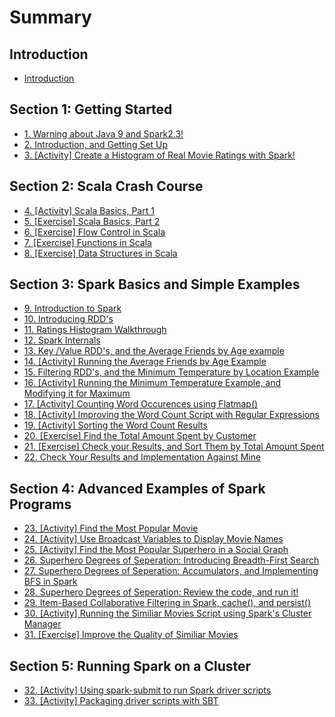 # Summary

## Introduction

* [Introduction](README.md)

## Section 1: Getting Started

* [1. Warning about Java 9 and Spark2.3!](section-01/Section01-01.md)
* [2. Introduction, and Getting Set Up](section-01/Section01-02.md)
* [3. [Activity] Create a Histogram of Real Movie Ratings with Spark!](Section-01/Section01-03.md)

## Section 2: Scala Crash Course

* [4. [Activity] Scala Basics, Part 1](section-02/Section02-04.md)
* [5. [Exercise] Scala Basics, Part 2](section-02/Section02-05.md)
* [6. [Exercise] Flow Control in Scala](section-02/Section02-06.md)
* [7. [Exercise] Functions in Scala](section-02/Section02-07.md)
* [8. [Exercise] Data Structures in Scala](section-02/Section02-08.md)

## Section 3: Spark Basics and Simple Examples

* [9. Introduction to Spark](section-03/Section03-09.md)
* [10. Introducing RDD's](section-03/Section03-10.md)
* [11. Ratings Histogram Walkthrough](section-03/Section03-11.md)
* [12. Spark Internals](section-03/Section03-12.md)
* [13. Key /Value RDD's, and the Average Friends by Age example](section-03/Section03-13.md)
* [14. [Activity] Running the Average Friends by Age Example](section-03/Section03-14.md)
* [15. Filtering RDD's, and the Minimum Temperature by Location Example](section-03/Section03-15.md)
* [16. [Activity] Running the Minimum Temperature Example, and Modifying it for Maximum](section-03/Section03-16.md)
* [17. [Activity] Counting Word Occurences using Flatmap()](section-03/Section03-17.md)
* [18. [Activity] Improving the Word Count Script with Regular Expressions](section-03/Section03-18.md)
* [19. [Activity] Sorting the Word Count Results](section-03/Section03-19.md)
* [20. [Exercise] Find the Total Amount Spent by Customer](section-03/Section03-20.md)
* [21. [Exercise] Check your Results, and Sort Them by Total Amount Spent](section-03/Section03-21.md)
* [22. Check Your Results and Implementation Against Mine](section-03/Section03-22.md)

## Section 4: Advanced Examples of Spark Programs

* [23. [Activity] Find the Most Popular Movie](section-04/Section04-23.md)
* [24. [Activity] Use Broadcast Variables to Display Movie Names](section-04/Section04-24.md)
* [25. [Activity] Find the Most Popular Superhero in a Social Graph](section-04/Section04-25.md)
* [26. Superhero Degrees of Seperation: Introducing Breadth-First Search](section-04/Section04-26.md)
* [27. Superhero Degrees of Seperation: Accumulators, and Implementing BFS in Spark](section-04/Section04-27.md)
* [28. Superhero Degrees of Seperation: Review the code, and run it!](section-04/Section04-28.md)
* [29. Item-Based Collaborative Filtering in Spark, cache(), and persist()](section-04/Section04-29.md)
* [30. [Activity] Running the Similiar Movies Script using Spark's Cluster Manager](section-04/Section04-30.md)
* [31. [Exercise] Improve the Quality of Similiar Movies](section-04/Section04-31.md)

## Section 5: Running Spark on a Cluster
* [32. [Activity] Using spark-submit to run Spark driver scripts](section-05/Section05-32.md)
* [33. [Activity] Packaging driver scripts with SBT](section-05/Section05-33.md)
